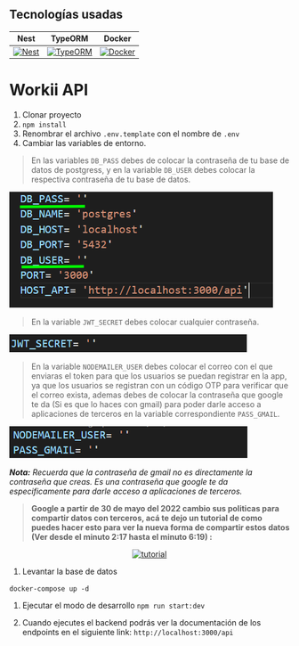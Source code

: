 ## Tecnologías usadas

| **Nest** | **TypeORM** | **Docker** |
|-|-|-|
| <a target="_blank" href="https://docs.nestjs.com/"><img src="https://upload.wikimedia.org/wikipedia/commons/a/a8/NestJS.svg" alt="Nest" width="64px"></a> | <a target="_blank" href="https://typeorm.io/"><img src="https://seeklogo.com/images/T/typeorm-logo-F243B34DEE-seeklogo.com.png" alt="TypeORM" width="64px"></a> | <a target="_blank" href="https://www.docker.com/"><img src="https://cdn-icons-png.flaticon.com/512/919/919853.png" alt="Docker" width="64px"></a> |

# Workii API

1. Clonar proyecto
2. ```npm install```
3. Renombrar el archivo ```.env.template``` con el nombre de ```.env```
4. Cambiar las variables de entorno.

>En las variables `DB_PASS` debes de colocar la contraseña de tu base de datos de postgress, y en la variable `DB_USER` debes colocar la respectiva contraseña de tu base de datos.

![](./static/images/env-example-1.png)

>En la variable `JWT_SECRET` debes colocar cualquier contraseña.

![](./static/images/env-example-2.png)

>En la variable `NODEMAILER_USER` debes colocar el correo con el que enviaras el token para que los usuarios se puedan registrar en la app, ya que los usuarios se registran con un código OTP para verificar que el correo exista, ademas debes de colocar la contraseña que google te da (Si es que lo haces con gmail) para poder darle acceso a aplicaciones de terceros en la variable correspondiente `PASS_GMAIL`.

![](./static/images/env-example-3.png)

***Nota:** Recuerda que la contraseña de gmail no es directamente la contraseña que creas. Es una contraseña que google te da especificamente para darle acceso a aplicaciones de terceros.*

>**Google a partir de 30 de mayo del 2022 cambio sus politicas para compartir datos con terceros, acá te dejo un tutorial de como puedes hacer esto para ver la nueva forma de compartir estos datos (Ver desde el minuto 2:17 hasta el minuto 6:19) :**

<div>
<p style = 'text-align:center;'>
<a href="https://youtu.be/RpSQQIGTpTM" target="_blank" title="Link Title"><img src="https://i.ytimg.com/vi_webp/RpSQQIGTpTM/maxresdefault.webp" alt="tutorial" width="720px"/></a>
</div>
</p>

1. Levantar la base de datos
```
docker-compose up -d
```
1. Ejecutar el modo de desarrollo ```npm run start:dev```
   
2. Cuando ejecutes el backend podrás ver la documentación de los endpoints en el siguiente link: `http://localhost:3000/api`